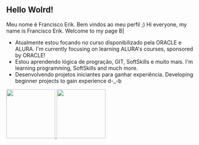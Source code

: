 ## Hello Wolrd! 
Meu nome é Francisco Erik. Bem vindos ao meu perfil ;)
Hi everyone, my name is Francisco Erik. Welcome to my page B|

- Atualmente estou focando no curso disponibilizado pela ORACLE e ALURA. I'm currently focusing on learning ALURA's courses, sponsored by ORACLE!
- Estou aprendendo lógica de progração, GIT, SoftSkills e muito mais. I'm learning programming, SoftSkills and much more.
- Desenvolvendo projetos iniciantes para ganhar experiência. Developing beginner projects to gain experience d-_-b

<div>
  <a href="https://github.com/Kenshi-Sama">
  <img height="130em" src="https://github-readme-stats.vercel.app/api?username=Kenshi-Sama&show_icons=true&theme=lite&include_all_commits=true&count_private=true"/>
  <img height="130em" src="https://github-readme-stats.vercel.app/api/top-langs/?username=Kenshi-Sama&layout=compact&langs_count=7&theme=lite"/>
</div>

